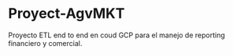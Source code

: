 # Proyect-AgvMKT
Proyecto ETL end to end en coud GCP para el manejo de reporting financiero y comercial.
